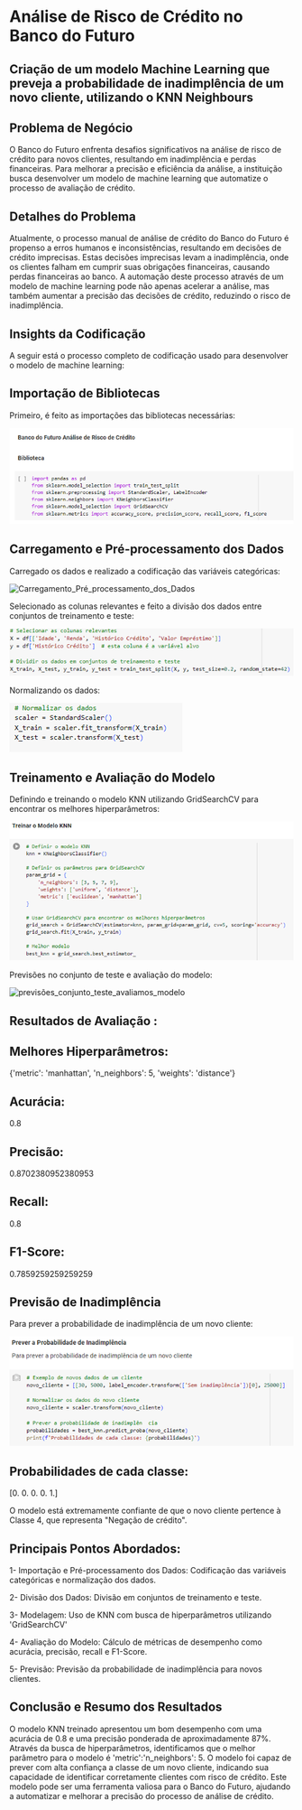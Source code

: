 # Análise de Risco de Crédito no Banco do Futuro

## Criação de um modelo Machine Learning que preveja a probabilidade de inadimplência de um novo cliente, utilizando o KNN Neighbours

## Problema de Negócio
O Banco do Futuro enfrenta desafios significativos na análise de risco de crédito para novos clientes, resultando em inadimplência e perdas financeiras. Para melhorar a precisão e eficiência da análise, a instituição busca desenvolver um modelo de machine learning que automatize o processo de avaliação de crédito.

## Detalhes do Problema
Atualmente, o processo manual de análise de crédito do Banco do Futuro é propenso a erros humanos e inconsistências, resultando em decisões de crédito imprecisas. Estas decisões imprecisas levam a inadimplência, onde os clientes falham em cumprir suas obrigações financeiras, causando perdas financeiras ao banco. A automação deste processo através de um modelo de machine learning pode não apenas acelerar a análise, mas também aumentar a precisão das decisões de crédito, reduzindo o risco de inadimplência.

## Insights da Codificação
A seguir está o processo completo de codificação usado para desenvolver o modelo de machine learning:

## Importação de Bibliotecas
Primeiro, é feito as importações das bibliotecas necessárias:

![Importação_de_Bibliotecas](img/Importação_de_Bibliotecas.png)

## Carregamento e Pré-processamento dos Dados
Carregado os dados e realizado a codificação das variáveis categóricas:

![Carregamento_Pré_processamento_dos_Dados](img/Carregamento_Pré_processamento_dos_Dados.png)

Selecionado as colunas relevantes e feito a divisão dos dados entre conjuntos de treinamento e teste:

![treinamento_teste](img/treinamento_teste.png)

Normalizando os dados:

![Normalizamos_dados](img/Normalizamos_dados.png)

## Treinamento e Avaliação do Modelo
Definindo e treinando o modelo KNN utilizando GridSearchCV para encontrar os melhores hiperparâmetros:

![treinar_modelo_KNN](img/treinar_modelo_KNN.png)

Previsões no conjunto de teste e avaliação do modelo:

![previsões_conjunto_teste_avaliamos_modelo](previsões_conjunto_teste_avaliamos_modelo.png)

## Resultados de Avaliação :

## Melhores Hiperparâmetros: 
{'metric': 'manhattan', 'n_neighbors': 5, 'weights': 'distance'}
## Acurácia:
0.8
## Precisão:
0.8702380952380953
## Recall:
0.8
## F1-Score:
0.7859259259259259

## Previsão de Inadimplência
Para prever a probabilidade de inadimplência de um novo cliente:

![Previsão_de_Inadimplência](Previsão_de_Inadimplência.png)

## Probabilidades de cada classe:
[0. 0. 0. 0. 1.]

O modelo está extremamente confiante de que o novo cliente pertence à Classe 4, que representa "Negação de crédito".

## Principais Pontos Abordados:
1- Importação e Pré-processamento dos Dados: Codificação das variáveis categóricas e normalização dos dados.

2- Divisão dos Dados: Divisão em conjuntos de treinamento e teste.

3- Modelagem: Uso de KNN com busca de hiperparâmetros utilizando 'GridSearchCV'

4- Avaliação do Modelo: Cálculo de métricas de desempenho como acurácia, precisão, recall e F1-Score.

5- Previsão: Previsão da probabilidade de inadimplência para novos clientes.

## Conclusão e Resumo dos Resultados
O modelo KNN treinado apresentou um bom desempenho com uma acurácia de 0.8 e uma precisão ponderada de aproximadamente 87%. Através da busca de hiperparâmetros, identificamos que o melhor parâmetro para o modelo é 'metric':'n_neighbors': 5. O modelo foi capaz de prever com alta confiança a classe de um novo cliente, indicando sua capacidade de identificar corretamente clientes com risco de crédito. Este modelo pode ser uma ferramenta valiosa para o Banco do Futuro, ajudando a automatizar e melhorar a precisão do processo de análise de crédito.




